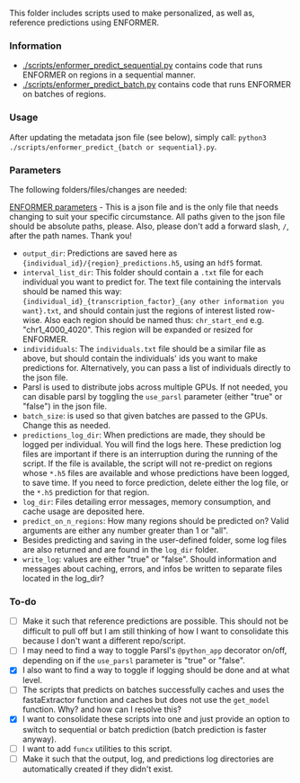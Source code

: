 This folder includes scripts used to make personalized, as well as, reference predictions using ENFORMER.

### Information
- [./scripts/enformer_predict_sequential.py](./scripts/enformer_predict_sequential.py) contains code that runs ENFORMER on regions in a sequential manner. 
- [./scripts/enformer_predict_batch.py](./scripts/enformer_predict_batch.py) contains code that runs ENFORMER on batches of regions. 

### Usage 
After updating the metadata json file (see below), simply call: `python3 ./scripts/enformer_predict_{batch or sequential}.py`.

### Parameters
The following folders/files/changes are needed:

[ENFORMER parameters](./metadata/enformer_parameters.json) - This is a json file and is the only file that needs changing to suit your specific circumstance. All paths given to the json file should be absolute paths, please. Also, please don't add a forward slash, `/`, after the path names. Thank you!

- `output_dir`: Predictions are saved here as `{individual_id}/{region}_predictions.h5`, using an `hdf5` format. 
- `interval_list_dir`: This folder should contain a `.txt` file for each individual you want to predict for. The text file containing the intervals should be named this way: `{individual_id}_{transcription_factor}_{any other information you want}.txt`, and should contain just the regions of interest listed row-wise. Also each region should be named thus: `chr_start_end` e.g. "chr1_4000_4020". This region will be expanded or resized for ENFORMER. 
- `individiduals`: The `individuals.txt` file should be a similar file as above, but should contain the individuals' ids you want to make predictions for. Alternatively, you can pass a list of individuals directly to the json file. 
- Parsl is used to distribute jobs across multiple GPUs. If not needed, you can disable parsl by toggling the `use_parsl` parameter (either "true" or "false") in the json file. 
- `batch_size`: is used so that given batches are passed to the GPUs. Change this as needed. 
- `predictions_log_dir`: When predictions are made, they should be logged per individual. You will find the logs here. These prediction log files are important if there is an interruption during the running of the script. If the file is available, the script will not re-predict on regions whose `*.h5` files are available and whose predictions have been logged, to save time. If you need to force prediction, delete either the log file, or the `*.h5` prediction for that region.
- `log_dir`: Files detailing error messages, memory consumption, and cache usage are deposited here. 
- `predict_on_n_regions`: How many regions should be predicted on? Valid arguments are either any number greater than 1 or "all". 
- Besides predicting and saving in the user-defined folder, some log files are also returned and are found in the `log_dir` folder. 
- `write_log`: values are either "true" or "false". Should information and messages about caching, errors, and infos be written to separate files located in the log_dir?

### To-do
- [ ] Make it such that reference predictions are possible. This should not be difficult to pull off but I am still thinking of how I want to consolidate this because I don't want a different repo/script. 
- [ ] I may need to find a way to toggle Parsl's `@python_app` decorator on/off, depending on if the `use_parsl` parameter is "true" or "false".
- [X] I also want to find a way to toggle if logging should be done and at what level.
- [ ] The scripts that predicts on batches successfully caches and uses the fastaExtractor function and caches but does not use the `get_model` function. Why? and how can I resolve this?
- [X] I want to consolidate these scripts into one and just provide an option to switch to sequential or batch prediction (batch prediction is faster anyway). 
- [ ] I want to add `funcx` utilities to this script. 
- [ ] Make it such that the output, log, and predictions log directories are automatically created if they didn't exist. 
